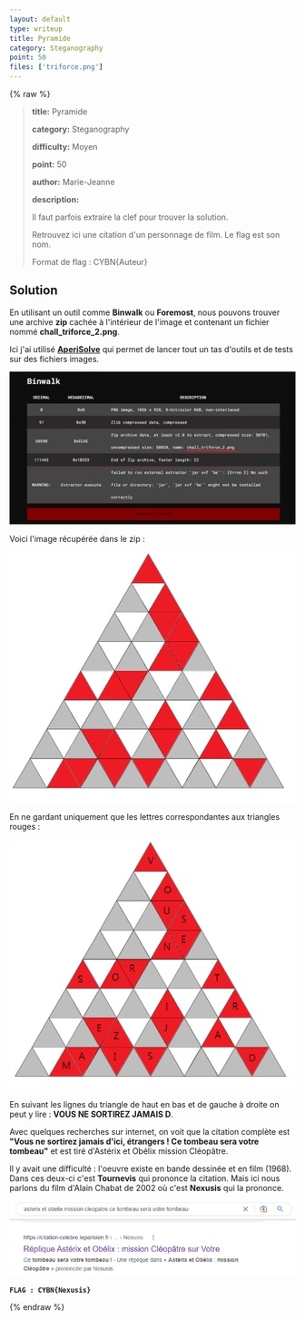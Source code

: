 ```yaml
---
layout: default
type: writeup
title: Pyramide
category: Steganography
point: 50
files: ['triforce.png']
---
```


{% raw %}
> **title:** Pyramide
>
> **category:** Steganography
>
> **difficulty:** Moyen
>
> **point:** 50
>
> **author:** Marie-Jeanne
>
> **description:**
>
> Il faut parfois extraire la clef pour trouver la solution.  
>
> Retrouvez ici une citation d'un personnage de film. Le flag est son nom.
>
> Format de flag : CYBN{Auteur}
>
> 

## Solution

En utilisant un outil comme **Binwalk** ou **Foremost**, nous pouvons trouver une archive **zip** cachée à l'intérieur de l'image et contenant un fichier nommé **chall_triforce_2.png**.

Ici j'ai utilisé **[AperiSolve](https://www.aperisolve.com/)** qui permet de lancer tout un tas d'outils et de tests sur des fichiers images.

![Résultat de Binwalk](images/binwalk.png)

Voici l'image récupérée dans le zip :

![Image cachée dans le zip](images/chall_triforce_2.png)

En ne gardant uniquement que les lettres correspondantes aux triangles rouges :

![Image cachée dans le zip](images/triforce_joined.png)

En suivant les lignes du triangle de haut en bas et de gauche à droite on peut y lire : **VOUS NE SORTIREZ JAMAIS D**.

Avec quelques recherches sur internet, on voit que la citation complète est **"Vous ne sortirez jamais d'ici, étrangers ! Ce tombeau sera votre tombeau"** et est tiré d'Astérix et Obélix mission Cléopâtre.

Il y avait une difficulté : l'oeuvre existe en bande dessinée et en film (1968). Dans ces deux-ci c'est **Tournevis** qui prononce la citation. Mais ici nous parlons du film d'Alain Chabat de 2002 où c'est **Nexusis** qui la prononce.

![Image cachée dans le zip](images/citation.png)

**`FLAG : CYBN{Nexusis}`**

{% endraw %}
